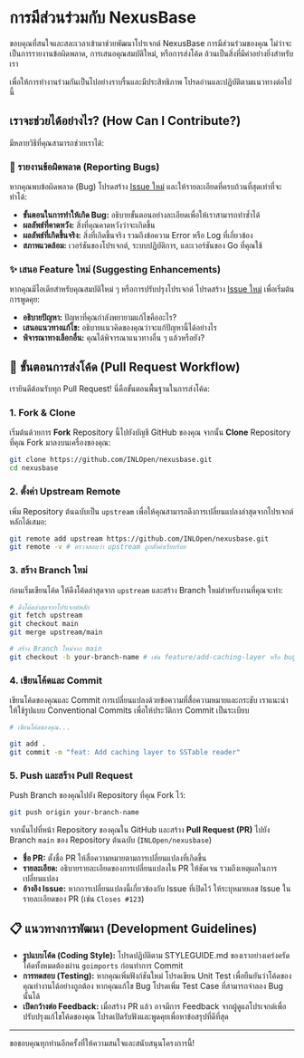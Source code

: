 # การมีส่วนร่วมกับ NexusBase

ขอบคุณที่สนใจและสละเวลาเข้ามาช่วยพัฒนาโปรเจกต์ NexusBase การมีส่วนร่วมของคุณ ไม่ว่าจะเป็นการรายงานข้อผิดพลาด, การเสนอคุณสมบัติใหม่, หรือการส่งโค้ด ล้วนเป็นสิ่งที่มีค่าอย่างยิ่งสำหรับเรา

เพื่อให้การทำงานร่วมกันเป็นไปอย่างราบรื่นและมีประสิทธิภาพ โปรดอ่านและปฏิบัติตามแนวทางต่อไปนี้

## เราจะช่วยได้อย่างไร? (How Can I Contribute?)

มีหลายวิธีที่คุณสามารถช่วยเราได้:

### 🐛 รายงานข้อผิดพลาด (Reporting Bugs)

หากคุณพบข้อผิดพลาด (Bug) โปรดสร้าง [Issue ใหม่](https://github.com/INLOpen/nexusbase/issues/new) และให้รายละเอียดที่ครบถ้วนที่สุดเท่าที่จะทำได้:

*   **ขั้นตอนในการทำให้เกิด Bug:** อธิบายขั้นตอนอย่างละเอียดเพื่อให้เราสามารถทำซ้ำได้
*   **ผลลัพธ์ที่คาดหวัง:** สิ่งที่คุณคาดหวังว่าจะเกิดขึ้น
*   **ผลลัพธ์ที่เกิดขึ้นจริง:** สิ่งที่เกิดขึ้นจริง รวมถึงข้อความ Error หรือ Log ที่เกี่ยวข้อง
*   **สภาพแวดล้อม:** เวอร์ชันของโปรเจกต์, ระบบปฏิบัติการ, และเวอร์ชันของ Go ที่คุณใช้

### ✨ เสนอ Feature ใหม่ (Suggesting Enhancements)

หากคุณมีไอเดียสำหรับคุณสมบัติใหม่ ๆ หรือการปรับปรุงโปรเจกต์ โปรดสร้าง [Issue ใหม่](https://github.com/INLOpen/nexusbase/issues/new) เพื่อเริ่มต้นการพูดคุย:

*   **อธิบายปัญหา:** ปัญหาที่คุณกำลังพยายามแก้ไขคืออะไร?
*   **เสนอแนวทางแก้ไข:** อธิบายแนวคิดของคุณว่าจะแก้ปัญหานี้ได้อย่างไร
*   **พิจารณาทางเลือกอื่น:** คุณได้พิจารณาแนวทางอื่น ๆ แล้วหรือยัง?

## 🚀 ขั้นตอนการส่งโค้ด (Pull Request Workflow)

เรายินดีต้อนรับทุก Pull Request! นี่คือขั้นตอนพื้นฐานในการส่งโค้ด:

### 1. Fork & Clone

เริ่มต้นด้วยการ **Fork** Repository นี้ไปยังบัญชี GitHub ของคุณ จากนั้น **Clone** Repository ที่คุณ Fork มาลงบนเครื่องของคุณ:

```bash
git clone https://github.com/INLOpen/nexusbase.git
cd nexusbase
```

### 2. ตั้งค่า Upstream Remote

เพิ่ม Repository ต้นฉบับเป็น `upstream` เพื่อให้คุณสามารถดึงการเปลี่ยนแปลงล่าสุดจากโปรเจกต์หลักได้เสมอ:

```bash
git remote add upstream https://github.com/INLOpen/nexusbase.git
git remote -v # ตรวจสอบว่า upstream ถูกตั้งค่าเรียบร้อย
```

### 3. สร้าง Branch ใหม่

ก่อนเริ่มเขียนโค้ด ให้ดึงโค้ดล่าสุดจาก `upstream` และสร้าง Branch ใหม่สำหรับงานที่คุณจะทำ:

```bash
# ดึงโค้ดล่าสุดจากโปรเจกต์หลัก
git fetch upstream
git checkout main
git merge upstream/main

# สร้าง Branch ใหม่จาก main
git checkout -b your-branch-name # เช่น feature/add-caching-layer หรือ bugfix/fix-compaction-error
```

### 4. เขียนโค้ดและ Commit

เขียนโค้ดของคุณและ Commit การเปลี่ยนแปลงด้วยข้อความที่สื่อความหมายและกระชับ เราแนะนำให้ใช้รูปแบบ Conventional Commits เพื่อให้ประวัติการ Commit เป็นระเบียบ

```bash
# เขียนโค้ดของคุณ...

git add .
git commit -m "feat: Add caching layer to SSTable reader"
```

### 5. Push และสร้าง Pull Request

Push Branch ของคุณไปยัง Repository ที่คุณ Fork ไว้:

```bash
git push origin your-branch-name
```

จากนั้นไปที่หน้า Repository ของคุณใน GitHub และสร้าง **Pull Request (PR)** ไปยัง Branch `main` ของ Repository ต้นฉบับ (`INLOpen/nexusbase`)

*   **ชื่อ PR:** ตั้งชื่อ PR ให้สื่อความหมายตามการเปลี่ยนแปลงที่เกิดขึ้น
*   **รายละเอียด:** อธิบายรายละเอียดของการเปลี่ยนแปลงใน PR ให้ชัดเจน รวมถึงเหตุผลในการเปลี่ยนแปลง
*   **อ้างอิง Issue:** หากการเปลี่ยนแปลงนี้เกี่ยวข้องกับ Issue ที่เปิดไว้ ให้ระบุหมายเลข Issue ในรายละเอียดของ PR (เช่น `Closes #123`)

## 📋 แนวทางการพัฒนา (Development Guidelines)

*   **รูปแบบโค้ด (Coding Style):** โปรดปฏิบัติตาม STYLEGUIDE.md ของเราอย่างเคร่งครัด โค้ดทั้งหมดต้องผ่าน `goimports` ก่อนทำการ Commit
*   **การทดสอบ (Testing):** หากคุณเพิ่มฟังก์ชันใหม่ โปรดเขียน Unit Test เพื่อยืนยันว่าโค้ดของคุณทำงานได้อย่างถูกต้อง หากคุณแก้ไข Bug โปรดเพิ่ม Test Case ที่สามารถจำลอง Bug นั้นได้
*   **เปิดกว้างต่อ Feedback:** เมื่อสร้าง PR แล้ว อาจมีการ Feedback จากผู้ดูแลโปรเจกต์เพื่อปรับปรุงแก้ไขโค้ดของคุณ โปรดเปิดรับฟังและพูดคุยเพื่อหาข้อสรุปที่ดีที่สุด

---

ขอขอบคุณทุกท่านอีกครั้งที่ให้ความสนใจและสนับสนุนโครงการนี้!